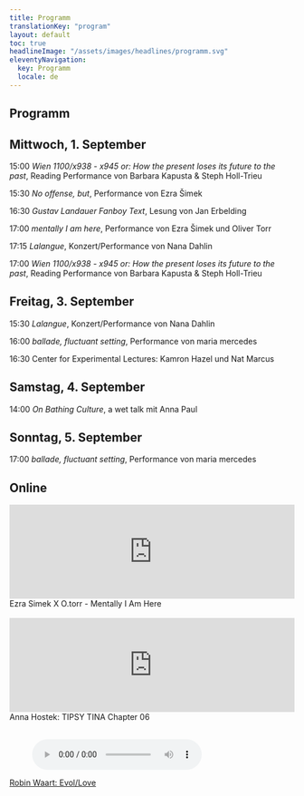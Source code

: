 ```yaml
---
title: Programm
translationKey: "program"
layout: default
toc: true
headlineImage: "/assets/images/headlines/programm.svg"
eleventyNavigation:
  key: Programm
  locale: de
---
```


## Programm

## Mittwoch, 1. September

15:00
*Wien 1100/x938 - x945 or: How the present loses its future to the past*, Reading Performance von Barbara Kapusta & Steph Holl-Trieu

15:30 
*No offense, but*, Performance von Ezra Šimek

16:30 
*Gustav Landauer Fanboy Text*, Lesung von Jan Erbelding

17:00
*mentally I am here*, Performance von Ezra Šimek und Oliver Torr

17:15 
*Lalangue*, Konzert/Performance von Nana Dahlin

17:00
*Wien 1100/x938 - x945 or: How the present loses its future to the past*, Reading Performance von Barbara Kapusta & Steph Holl-Trieu

## Freitag, 3. September

15:30
*Lalangue*, Konzert/Performance von Nana Dahlin

16:00
*ballade, fluctuant setting*, Performance von maria mercedes

16:30
Center for Experimental Lectures: Kamron Hazel und Nat Marcus

## Samstag, 4. September

14:00
*On Bathing Culture*, a wet talk mit Anna Paul

## Sonntag, 5. September

17:00
*ballade, fluctuant setting*, Performance von maria mercedes

## Online

<iframe width="100%" height="166" scrolling="no" frameborder="no" allow="autoplay" src="https://w.soundcloud.com/player/?url=https%3A//api.soundcloud.com/tracks/1114505395&color=%23000000&auto_play=false&hide_related=false&show_comments=true&show_user=true&show_reposts=false&show_teaser=true"></iframe>
Ezra Simek X O.torr - Mentally I Am Here

<br>
<br>

<iframe width="100%" height="166" scrolling="no" frameborder="no" allow="autoplay" src="https://w.soundcloud.com/player/?url=https%3A//api.soundcloud.com/tracks/1114504852&color=%23ff0000&auto_play=false&hide_related=false&show_comments=true&show_user=true&show_reposts=false&show_teaser=true"></iframe>
Anna Hostek: TIPSY TINA Chapter 06

<br>
<br>

<figure>
    <audio
        controls
        src="http://45.82.190.23:8000/ices">
            Your browser does not support the
            <code>audio</code> element.
    </audio>
</figure>

[Robin Waart: Evol/Love](http://evolloveat.robinwaart.nl/)